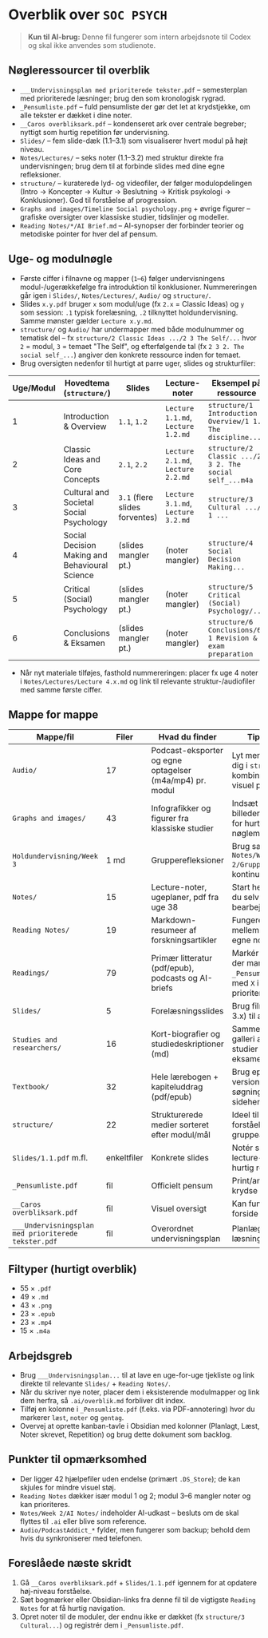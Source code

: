 # Overblik over `SOC PSYCH`

> **Kun til AI-brug:** Denne fil fungerer som intern arbejdsnote til Codex og skal ikke anvendes som studienote.

## Nøgleressourcer til overblik
- `___Undervisningsplan med prioriterede tekster.pdf` – semesterplan med prioriterede læsninger; brug den som kronologisk rygrad.
- `_Pensumliste.pdf` – fuld pensumliste der gør det let at krydstjekke, om alle tekster er dækket i dine noter.
- `__Caros overbliksark.pdf` – kondenseret ark over centrale begreber; nyttigt som hurtig repetition før undervisning.
- `Slides/` – fem slide-dæk (1.1–3.1) som visualiserer hvert modul på højt niveau.
- `Notes/Lectures/` – seks noter (1.1–3.2) med struktur direkte fra undervisningen; brug dem til at forbinde slides med dine egne refleksioner.
- `structure/` – kuraterede lyd- og videofiler, der følger modulopdelingen (Intro → Koncepter → Kultur → Beslutning → Kritisk psykologi → Konklusioner). God til forståelse af progression.
- `Graphs and images/Timeline Social psychology.png` + øvrige figurer – grafiske oversigter over klassiske studier, tidslinjer og modeller.
- `Reading Notes/*/AI Brief.md` – AI-synopser der forbinder teorier og metodiske pointer for hver del af pensum.

## Uge- og modulnøgle
- Første ciffer i filnavne og mapper (`1`–`6`) følger undervisningens modul-/ugerækkefølge fra introduktion til konklusioner. Nummereringen går igen i `Slides/`, `Notes/Lectures/`, `Audio/` og `structure/`.
- Slides `x.y.pdf` bruger `x` som modul/uge (fx `2.x` = Classic Ideas) og `y` som session: `.1` typisk forelæsning, `.2` tilknyttet holdundervisning. Samme mønster gælder `Lecture x.y.md`.
- `structure/` og `Audio/` har undermapper med både modulnummer og tematisk del – fx `structure/2 Classic Ideas .../2 3 The Self/...` hvor `2` = modul, `3` = temaet "The Self", og efterfølgende tal (fx `2 3 2. The social self_...`) angiver den konkrete ressource inden for temaet.
- Brug oversigten nedenfor til hurtigt at parre uger, slides og strukturfiler:

| Uge/Modul | Hovedtema (`structure/`) | Slides | Lecture-noter | Eksempel på ressource |
| --- | --- | --- | --- | --- |
| 1 | Introduction & Overview | `1.1`, `1.2` | `Lecture 1.1.md`, `Lecture 1.2.md` | `structure/1 Introduction & Overview/1 1. The discipline...` |
| 2 | Classic Ideas and Core Concepts | `2.1`, `2.2` | `Lecture 2.1.md`, `Lecture 2.2.md` | `structure/2 Classic .../2 3 2. The social self_...m4a` |
| 3 | Cultural and Societal Social Psychology | `3.1` (flere slides forventes) | `Lecture 3.1.md`, `Lecture 3.2.md` | `structure/3 Cultural .../3 1 ...` |
| 4 | Social Decision Making and Behavioural Science | (slides mangler pt.) | (noter mangler) | `structure/4 Social Decision Making...` |
| 5 | Critical (Social) Psychology | (slides mangler pt.) | (noter mangler) | `structure/5 Critical (Social) Psychology/...` |
| 6 | Conclusions & Eksamen | (slides mangler pt.) | (noter mangler) | `structure/6 Conclusions/6 1 Revision & exam preparation` |

- Når nyt materiale tilføjes, fasthold nummereringen: placer fx uge 4 noter i `Notes/Lectures/Lecture 4.x.md` og link til relevante struktur-/audiofiler med samme første ciffer.

## Mappe for mappe
| Mappe/fil | Filer | Hvad du finder | Tip til overblik |
| --- | --- | --- | --- |
| `Audio/` | 17 | Podcast-eksporter og egne optagelser (m4a/mp4) pr. modul | Lyt mens du orienterer dig i `structure/` for at kombinere lyd og visuel plan |
| `Graphs and images/` | 43 | Infografikker og figurer fra klassiske studier | Indsæt relevante billeder i lecture-noter for hurtigt at se nøglemodeller |
| `Holdundervisning/Week 3` | 1 md | Grupperefleksioner | Brug sammen med `Notes/Week 2/Gruppearbejde.md` for kontinuitet |
| `Notes/` | 15 | Lecture-noter, ugeplaner, pdf fra uge 38 | Start her for at se hvad du selv allerede har bearbejdet |
| `Reading Notes/` | 19 | Markdown-resumeer af forskningsartikler | Fungerer som bro mellem læsninger og egne noter |
| `Readings/` | 79 | Primær litteratur (pdf/epub), podcasts og AI-briefs | Markér hvilke tekster der mangler noter vha. `_Pensumliste.pdf`; filer med `X` i navnet = prioriterede læsninger |
| `Slides/` | 5 | Forelæsningsslides | Brug filnavne (1.x, 2.x, 3.x) til at matche uger |
| `Studies and researchers/` | 16 | Kort-biografier og studiedeskriptioner (md) | Sammensæt hurtigt galleri af klassiske studier til eksamensforberedelse |
| `Textbook/` | 32 | Hele lærebogen + kapiteluddrag (pdf/epub) | Brug epub-versionerne til søgning, pdf til sidehenvisninger |
| `structure/` | 22 | Strukturerede medier sorteret efter modul/mål | Ideel til at genaktivere forståelse før gruppearbejde |
| `Slides/1.1.pdf` m.fl. | enkeltfiler | Konkrete slides | Notér side-tal i dine lecture-noter for hurtig reference |
| `_Pensumliste.pdf` | fil | Officielt pensum | Print/annotér for at krydse af |
| `__Caros overbliksark.pdf` | fil | Visuel oversigt | Kan fungere som forside i fysisk mappe |
| `___Undervisningsplan med prioriterede tekster.pdf` | fil | Overordnet undervisningsplan | Planlæg ugens læsning ud fra denne |

## Filtyper (hurtigt overblik)
- 55 × `.pdf`
- 49 × `.md`
- 43 × `.png`
- 23 × `.epub`
- 23 × `.mp4`
- 15 × `.m4a`

## Arbejdsgreb
- Brug `___Undervisningsplan...` til at lave en uge-for-uge tjekliste og link direkte til relevante `Slides/` + `Reading Notes/`.
- Når du skriver nye noter, placer dem i eksisterende modulmapper og link dem herfra, så `.ai/overblik.md` forbliver dit index.
- Tilføj en kolonne i `_Pensumliste.pdf` (f.eks. via PDF-annotering) hvor du markerer `læst`, `noter` og `gentag`.
- Overvej at oprette kanban-tavle i Obsidian med kolonner (Planlagt, Læst, Noter skrevet, Repetition) og brug dette dokument som backlog.

## Punkter til opmærksomhed
- Der ligger 42 hjælpefiler uden endelse (primært `.DS_Store`); de kan skjules for mindre visuel støj.
- `Reading Notes` dækker især modul 1 og 2; modul 3–6 mangler noter og kan prioriteres.
- `Notes/Week 2/AI Notes/` indeholder AI-udkast – besluts om de skal flyttes til `.ai` eller blive som reference.
- `Audio/PodcastAddict_*` fylder, men fungerer som backup; behold dem hvis du synkroniserer med telefonen.

## Foreslåede næste skridt
1. Gå `__Caros overbliksark.pdf` + `Slides/1.1.pdf` igennem for at opdatere høj-niveau forståelse.
2. Sæt bogmærker eller Obsidian-links fra denne fil til de vigtigste `Reading Notes` for at få hurtig navigation.
3. Opret noter til de moduler, der endnu ikke er dækket (fx `structure/3 Cultural...`) og registrér dem i `_Pensumliste.pdf`.
